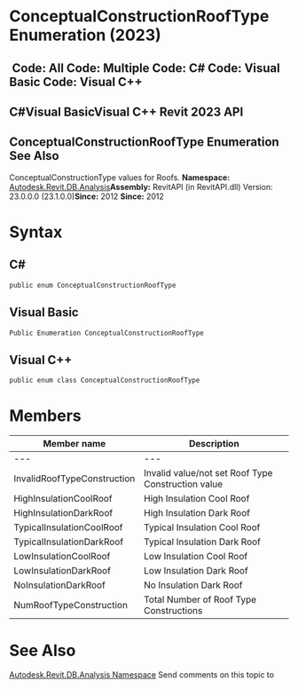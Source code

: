 # ConceptualConstructionRoofType Enumeration (2023)

﻿
 Code: All Code: Multiple Code: C# Code: Visual Basic Code: Visual C++   
---  
C#Visual BasicVisual C++
Revit 2023 API  
---  
ConceptualConstructionRoofType Enumeration  
See Also  
---  
ConceptualConstructionType values for Roofs. 
**Namespace:** [Autodesk.Revit.DB.Analysis](958e2e12-587d-f188-5d7b-f13d7dbfdf48.md "Autodesk.Revit.DB.Analysis Namespace")**Assembly:** RevitAPI (in RevitAPI.dll) Version: 23.0.0.0 (23.1.0.0)**Since:** 2012 **Since:** 2012 
# Syntax
C#  
---  
```text
public enum ConceptualConstructionRoofType
```
  
Visual Basic  
---  
```text
Public Enumeration ConceptualConstructionRoofType
```
  
Visual C++  
---  
```text
public enum class ConceptualConstructionRoofType
```
  
# Members
| Member name | Description |
| --- | --- |
| --- | --- |
| InvalidRoofTypeConstruction | Invalid value/not set Roof Type Construction value |
| HighInsulationCoolRoof | High Insulation Cool Roof |
| HighInsulationDarkRoof | High Insulation Dark Roof |
| TypicalInsulationCoolRoof | Typical Insulation Cool Roof |
| TypicalInsulationDarkRoof | Typical Insulation Dark Roof |
| LowInsulationCoolRoof | Low Insulation Cool Roof |
| LowInsulationDarkRoof | Low Insulation Dark Roof |
| NoInsulationDarkRoof | No Insulation Dark Roof |
| NumRoofTypeConstruction | Total Number of Roof Type Constructions |

# See Also
[Autodesk.Revit.DB.Analysis Namespace](958e2e12-587d-f188-5d7b-f13d7dbfdf48.md "Autodesk.Revit.DB.Analysis Namespace")
Send comments on this topic to 